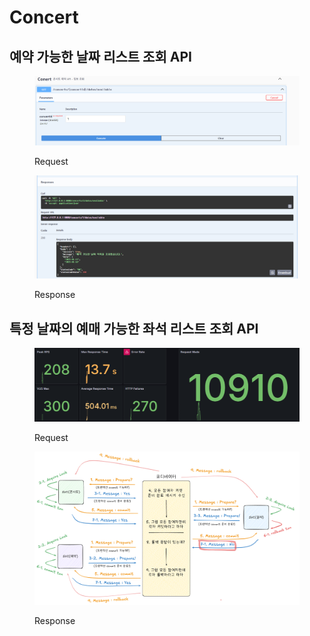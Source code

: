 # Concert

## 예약 가능한 날짜 리스트 조회 API

<figure><img src="../.gitbook/assets/image (1) (1).png" alt=""><figcaption><p>Request</p></figcaption></figure>

<figure><img src="../.gitbook/assets/image (1) (1) (1).png" alt=""><figcaption><p>Response</p></figcaption></figure>

## 특정 날짜의 예매 가능한 좌석 리스트 조회 API

<figure><img src="../.gitbook/assets/image (2).png" alt=""><figcaption><p>Request</p></figcaption></figure>

<figure><img src="../.gitbook/assets/image (3).png" alt=""><figcaption><p>Response</p></figcaption></figure>
